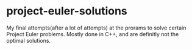 # project-euler-solutions
My final attempts(after a lot of attempts) at the prorams to solve certain Project Euler problems. Mostly done in C++, and are definitly not the optimal solutions.
